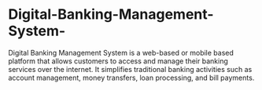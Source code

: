 # Digital-Banking-Management-System-
Digital Banking Management System is a web-based or mobile based platform that allows customers to access and manage their banking  services over the internet. It simplifies traditional banking activities such as  account management, money transfers, loan processing, and bill payments. 
